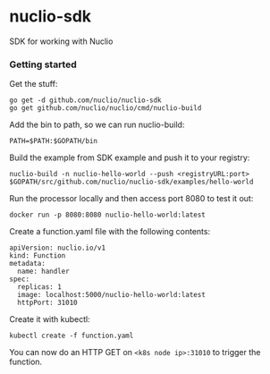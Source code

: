 # nuclio-sdk
SDK for working with Nuclio

### Getting started
Get the stuff:
```
go get -d github.com/nuclio/nuclio-sdk
go get github.com/nuclio/nuclio/cmd/nuclio-build
```

Add the bin to path, so we can run nuclio-build:
```
PATH=$PATH:$GOPATH/bin
```
Build the example from SDK example and push it to your registry:
```
nuclio-build -n nuclio-hello-world --push <registryURL:port> $GOPATH/src/github.com/nuclio/nuclio-sdk/examples/hello-world
```

Run the processor locally and then access port 8080 to test it out:
```
docker run -p 8080:8080 nuclio-hello-world:latest
```

Create a function.yaml file with the following contents:
```
apiVersion: nuclio.io/v1
kind: Function
metadata:
  name: handler
spec:
  replicas: 1
  image: localhost:5000/nuclio-hello-world:latest
  httpPort: 31010
```

Create it with kubectl:
```
kubectl create -f function.yaml
```

You can now do an HTTP GET on `<k8s node ip>:31010` to trigger the function.
